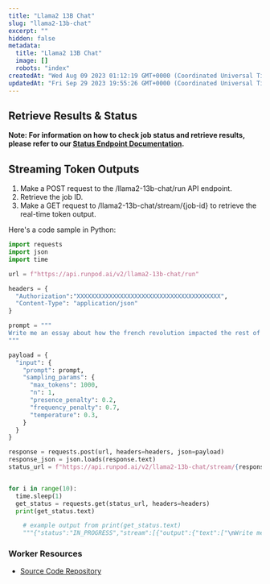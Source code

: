 ```yaml
---
title: "Llama2 13B Chat"
slug: "llama2-13b-chat"
excerpt: ""
hidden: false
metadata: 
  title: "Llama2 13B Chat"
  image: []
  robots: "index"
createdAt: "Wed Aug 09 2023 01:12:19 GMT+0000 (Coordinated Universal Time)"
updatedAt: "Fri Sep 29 2023 19:55:26 GMT+0000 (Coordinated Universal Time)"
---
```


## Retrieve Results & Status

**Note: For information on how to check job status and retrieve results, please refer to our [Status Endpoint Documentation](https://docs.runpod.io/reference/status).**

## Streaming Token Outputs

1. Make a POST request to the /llama2-13b-chat/run API endpoint.
2. Retrieve the job ID.
3. Make a GET request to /llama2-13b-chat/stream/{job-id} to retrieve the real-time token output.

Here's a code sample in Python:

<!-- dprint-ignore-start -->
```python Python
import requests
import json
import time

url = f"https://api.runpod.ai/v2/llama2-13b-chat/run"

headers = {
  "Authorization":"XXXXXXXXXXXXXXXXXXXXXXXXXXXXXXXXXXXXXXXX",
  "Content-Type": "application/json"
}

prompt = """
Write me an essay about how the french revolution impacted the rest of europe over the 18th century. 
"""

payload = {
  "input": {
    "prompt": prompt,
    "sampling_params": {
      "max_tokens": 1000,
      "n": 1,
      "presence_penalty": 0.2,
      "frequency_penalty": 0.7,
      "temperature": 0.3,
    }
  }
}

response = requests.post(url, headers=headers, json=payload)
response_json = json.loads(response.text)
status_url = f"https://api.runpod.ai/v2/llama2-13b-chat/stream/{response_json['id']}"


for i in range(10):
  time.sleep(1)
  get_status = requests.get(status_url, headers=headers)
  print(get_status.text) 

	# example output from print(get_status.text)
	"""{"status":"IN_PROGRESS","stream":[{"output":{"text":["\nWrite me an essay about how the french revolution impacted the rest of europe over the 18th century. \n\nThe French Revolution, which began in 1789 and lasted for over a decade, had a profound impact on Europe in the late 18th century. The revolution, which was sparked by economic hardship, political corruption, and social inequality, led to the overthrow of the French monarchy and the establishment of a new political order. This essay will examine how the French Revolution impacted the rest of Europe during this period.\nOne of the most significant ways in which the French Revolution impacted"]}},{"output":{"text":["\nWrite me an essay about how the french revolution impacted the rest of europe over the 18th century. \n\nThe French Revolution, which began in 1789 and lasted for over a decade, had a profound impact on Europe in the late 18th century. The revolution, which was sparked by economic hardship, political corruption, and social inequality, led to the overthrow of the French monarchy and the establishment of a new political order. This essay will examine how the French Revolution impacted the rest of Europe during this period.\nOne of the most significant ways in which the French Revolution impacted Europe was"]}},{"output":{"text":["\nWrite me an essay about how the french revolution impacted the rest of europe over the 18th century. \n\nThe French Revolution, which began in 1789 and lasted for over a decade, had a profound impact on Europe in the late 18th century. The revolution, which was sparked by economic hardship, political corruption, and social inequality, led to the overthrow of the French monarchy and the establishment of a new political order. This essay will examine how the French Revolution impacted the rest of Europe during this period.\nOne of the most significant ways in which the French Revolution impacted Europe was through its"]}},{"output":{"text":["\nWrite me an essay about how the french revolution impacted the rest of europe over the 18th century. \n\nThe French Revolution, which began in 1789 and lasted for over a decade, had a profound impact on Europe in the late 18th century. The revolution, which was sparked by economic hardship, political corruption, and social inequality, led to the overthrow of the French monarchy and the establishment of a new political order. This essay will examine how the French Revolution impacted the rest of Europe during this period.\nOne of the most significant ways in which the French Revolution impacted Europe was through its influence on"]}}]}"""
```
<!-- dprint-ignore-end -->

### Worker Resources

- [Source Code Repository](https://github.com/runpod-workers/worker-vllm)
